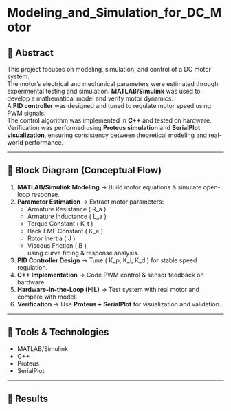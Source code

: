 # Modeling_and_Simulation_for_DC_Motor

## 🔹 Abstract
This project focuses on modeling, simulation, and control of a DC motor system.  
The motor’s electrical and mechanical parameters were estimated through experimental testing and simulation. **MATLAB/Simulink** was used to develop a mathematical model and verify motor dynamics.  
A **PID controller** was designed and tuned to regulate motor speed using PWM signals.  
The control algorithm was implemented in **C++** and tested on hardware.  
Verification was performed using **Proteus simulation** and **SerialPlot visualization**, ensuring consistency between theoretical modeling and real-world performance.

---

## 🔹 Block Diagram (Conceptual Flow)

1. **MATLAB/Simulink Modeling** → Build motor equations & simulate open-loop response.  
2. **Parameter Estimation** → Extract motor parameters:  
   - Armature Resistance \( R_a \)  
   - Armature Inductance \( L_a \)  
   - Torque Constant \( K_t \)  
   - Back EMF Constant \( K_e \)  
   - Rotor Inertia \( J \)  
   - Viscous Friction \( B \)  
   using curve fitting & response analysis.  
3. **PID Controller Design** → Tune \( K_p, K_i, K_d \) for stable speed regulation.  
4. **C++ Implementation** → Code PWM control & sensor feedback on hardware.  
5. **Hardware-in-the-Loop (HIL)** → Test system with real motor and compare with model.  
6. **Verification** → Use **Proteus + SerialPlot** for visualization and validation.  

---

## 🔹 Tools & Technologies
- MATLAB/Simulink  
- C++  
- Proteus  
- SerialPlot  

---

## 🔹 Results



